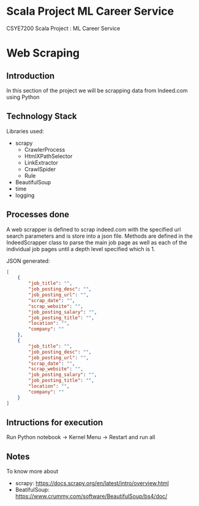 # Scala Project ML Career Service
CSYE7200 Scala Project : ML Career Service

# Web Scraping

## Introduction
In this section of the project we will be scrapping data from Indeed.com using Python

## Technology Stack

Libraries used:
 - scrapy
	* CrawlerProcess
	* HtmlXPathSelector
	* LinkExtractor
	* CrawlSpider
	* Rule
- BeautifulSoup
- time
- logging

## Processes done
A web scrapper is defined to scrap indeed.com with the specified url search parameters and is store into a json file.
Methods are defined in the IndeedScrapper class to parse the main job page as well as each of the individual job pages until a depth level specified which is 1.

JSON generated: 
```json
[
	{
		"job_title": "", 
		"job_posting_desc": "", 
		"job_posting_url": "", 
		"scrap_date": "", 
		"scrap_website": "", 
		"job_posting_salary": "", 
		"job_posting_title": "", 
		"location": "", 
		"company": ""
	},
	{
		"job_title": "", 
		"job_posting_desc": "", 
		"job_posting_url": "", 
		"scrap_date": "", 
		"scrap_website": "", 
		"job_posting_salary": "", 
		"job_posting_title": "", 
		"location": "", 
		"company": ""
	}
]
```

## Intructions for execution
Run Python notebook -> Kernel Menu -> Restart and run all

## Notes
To know more about 
- scrapy: https://docs.scrapy.org/en/latest/intro/overview.html
- BeatifulSoup: https://www.crummy.com/software/BeautifulSoup/bs4/doc/